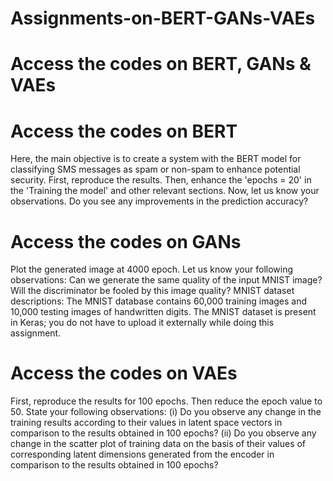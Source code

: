 # Assignments-on-BERT-GANs-VAEs
# Access the codes on BERT, GANs & VAEs

# Access the codes on BERT
Here, the main objective is to create a system with the BERT model for classifying SMS
messages as spam or non-spam to enhance potential security. First, reproduce the results. Then,
enhance the 'epochs = 20' in the 'Training the model' and other relevant sections. Now, let us
know your observations. Do you see any improvements in the prediction accuracy?

# Access the codes on GANs 

Plot the generated image at 4000 epoch. Let us know your following observations: Can we
generate the same quality of the input MNIST image? Will the discriminator be fooled by this
image quality?
MNIST dataset descriptions: The MNIST database contains 60,000 training images and 10,000
testing images of handwritten digits. The MNIST dataset is present in Keras; you do not have to
upload it externally while doing this assignment.

# Access the codes on VAEs

First, reproduce the results for 100 epochs. Then reduce the epoch value to 50. State your
following observations:
(i) Do you observe any change in the training results according to their values in latent space
vectors in comparison to the results obtained in 100 epochs?
(ii) Do you observe any change in the scatter plot of training data on the basis of their values of
corresponding latent dimensions generated from the encoder in comparison to the results
obtained in 100 epochs?
